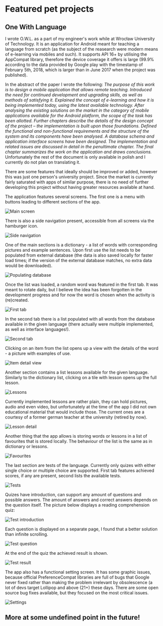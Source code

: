 # Featured pet projects

## One With Language

I wrote O.W.L. as a part of my engineer's work while at Wrocław University of Technology. It is an application for Android meant for teaching a language from scratch (as the subject of the reasearch were modern means of e-learning via mobiles and such). It supports API 16+ by utilising the AppCompat library, therefore the device coverage it offers is large (99.9% according to the data provided by Google play with the timestamp of February 5th, 2018, which is larger than in June 2017 when the project was published).

In the abstract of the paper I wrote the following:
_The purpose of this work is to design a mobile application that allows remote teaching. Introduced the need for continued development and upgrading skills, as well as methods of satisfying it. Explained the concept of e-learning and how it is being implemented today, using the latest available technology. After analysing the existing solutions on the market in the category of mobile applications available for the Android platform, the scope of the task has been allotted. Further chapters describe the details of the design concept of the project – the implementation is built upon those foundations. Defined the functional and non-functional requirements and the structure of the system and its components have been analysed. A database schema and application interface screens have been designed. The implementation and related issues are discussed in detail in the penultimate chapter. The final chapter summarizes the work on the application and draws conclusions._
Unfortunately the rest of the document is only available in polish and I currently do not plan on translating it.

There are some features that ideally should be improved or added, however this was just one person's university project. Since the market is currently fairly saturated with apps of similar purpose, there is no need of further developing this project without having greater resources available at hand.

The application features several screens. The first one is a menu with buttons leading to different sections of the app.

![Main screen](http://stasis.eu/Android/images/sorted/1.png)

There is also a side navigation present, accessible from all screens via the hamburger icon.

![Side navigation](http://stasis.eu/Android/images/sorted/2.png)

One of the main sections is a dictionary - a list of words with corresponding pictures and example sentences. Upon first use the list needs to be populated from external database (the data is also saved locally for faster load times; if the version of the external database matches, no extra data would be downloaded).

![Populating database](http://stasis.eu/Android/images/sorted/3.png)

Once the list was loaded, a random word was featured in the first tab. It was meant to rotate daily, but I believe the idea has been forgotten in the development progress and for now the word is chosen when the activity is (re)created.

![First tab](http://stasis.eu/Android/images/sorted/4.png)

In the second tab there is a list populated with all words from the database available in the given language (there actually were multiple implemented, as well as interface languages!).

![Second tab](http://stasis.eu/Android/images/sorted/5.png)

Clicking on an item from the list opens up a view with the details of the word - a picture with examples of use. 

![Item detail view](http://stasis.eu/Android/images/sorted/9.png)

Another section contains a list lessons available for the given language. Similarly to the dictionary list, clicking on a tile with lesson opens up the full lesson.

![Lessons](http://stasis.eu/Android/images/sorted/6.png)

Currently implemented lessons are rather plain, they can hold pictures, audio and even video, but unfortunately at the time of the app I did not own educational material that would include those. The current ones are a courtesy of a former german teacher at the university (retired by now).

![Lesson detail](http://stasis.eu/Android/images/sorted/7.png)

Another thing that the app allows is storing words or lessons in a list of favourites that is stored locally. The behaviour of the list is the same as in dictionary or lessons.

![Favourites](http://stasis.eu/Android/images/sorted/8.png)

The last section are tests of the language. Currently only quizes with either single choice or multiple choice are supported. First tab features achieved scores, if any are present, second lists the available tests.

![Tests](http://stasis.eu/Android/images/sorted/14.png)

Quizes have introduction, can support any amount of questions and possible answers. The amount of answers and correct answers depends on the question itself. The picture below displays a reading comprehension quiz:

![Test introduction](http://stasis.eu/Android/images/sorted/11.png)

Each question is displayed on a separate page, I found that a better solution than infinite scrolling.

![Test question](http://stasis.eu/Android/images/sorted/10.png)

At the end of the quiz the achieved result is shown.

![Test result](http://stasis.eu/Android/images/sorted/12.png)

The app also has a functional setting screen. It has some graphic issues, because official PreferenceCompat libraries are full of bugs that Google never fixed rather than making the problem irrelevant by obsolescence (a lot of devs target Lollipop and above (21+) these days. There are some open source bug fixes available, but they focused on the most critical issues.

![Settings](http://stasis.eu/Android/images/sorted/13.png)

## More at some undefined point in the future!

